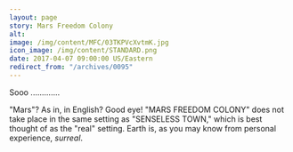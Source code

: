 ```yaml
---
layout: page
story: Mars Freedom Colony
alt:
image: /img/content/MFC/03TKPVcXvtmK.jpg
icon_image: /img/content/STANDARD.png
date: 2017-04-07 09:00:00 US/Eastern
redirect_from: "/archives/0095"
---
```

Sooo .............

"Mars"? As in, in English? Good eye! "MARS FREEDOM COLONY" does not take place in the same setting as "SENSELESS TOWN," which is best thought of as the "real" setting. Earth is, as you may know from personal experience, <em>surreal</em>.
